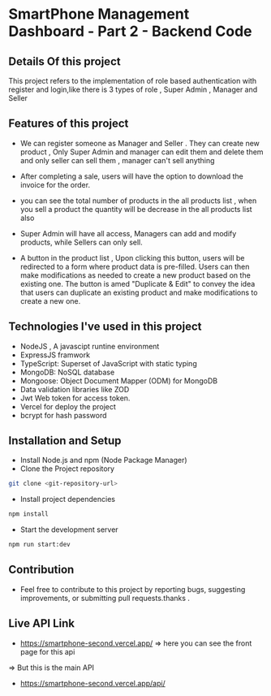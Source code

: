 # SmartPhone Management Dashboard - Part 2 - Backend Code

## Details Of this project

This project refers to the implementation of role based authentication with register and login,like there is 3 types of role , Super Admin , Manager and Seller

## Features of this project

- We can register someone as Manager and Seller . They can create new product , Only Super Admin and manager can edit them and delete them and only seller can sell them , manager can't sell anything

- After completing a sale, users will have the option to download the invoice for the order.

- you can see the total number of products in the all products list , when you sell a product the quantity will be decrease in the all products list also

- Super Admin will have all access, Managers can add and modify products, while Sellers can only sell.

- A button in the product list , Upon clicking this button, users will be redirected to a form where product data is pre-filled. Users can then make modifications as needed to create a new product based on the existing one. The button is amed "Duplicate & Edit" to convey the idea that users can duplicate an existing product and make modifications to create a new one.

## Technologies I've used in this project

- NodeJS , A javascipt runtine environment
- ExpressJS framwork
- TypeScript: Superset of JavaScript with static typing
- MongoDB: NoSQL database
- Mongoose: Object Document Mapper (ODM) for MongoDB
- Data validation libraries like ZOD
- Jwt Web token for access token.
- Vercel for deploy the project
- bcrypt for hash password

## Installation and Setup

- Install Node.js and npm (Node Package Manager)
- Clone the Project repository

```bash for windows / zsh for mac
git clone <git-repository-url>
```

- Install project dependencies

```bash for windows / zsh for mac
npm install
```

- Start the development server

```bash for windows / zsh for mac
npm run start:dev
```

## Contribution

- Feel free to contribute to this project by reporting bugs, suggesting improvements, or submitting pull requests.thanks .

## Live API Link

- https://smartphone-second.vercel.app/
  => here you can see the front page for this api

=> But this is the main API

- https://smartphone-second.vercel.app/api/
